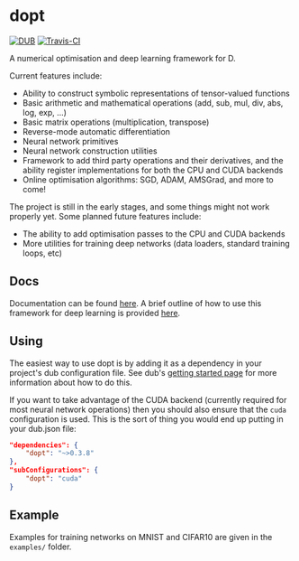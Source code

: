 dopt
====

[![DUB](https://img.shields.io/dub/v/dopt.svg)]()
[![Travis-CI](https://travis-ci.org/henrygouk/dopt.svg?branch=master)]()

A numerical optimisation and deep learning framework for D.

Current features include:

* Ability to construct symbolic representations of tensor-valued functions
* Basic arithmetic and mathematical operations (add, sub, mul, div, abs, log, exp, ...)
* Basic matrix operations (multiplication, transpose)
* Reverse-mode automatic differentiation
* Neural network primitives
* Neural network construction utilities
* Framework to add third party operations and their derivatives, and the ability register implementations for both the CPU and CUDA backends
* Online optimisation algorithms: SGD, ADAM, AMSGrad, and more to come!

The project is still in the early stages, and some things might not work properly yet. Some planned future features include:

* The ability to add optimisation passes to the CPU and CUDA backends
* More utilities for training deep networks (data loaders, standard training loops, etc)

Docs
----

Documentation can be found [here](https://henrygouk.github.io/dopt/). A brief outline of how to use this framework for deep learning is provided [here](https://henrygouk.github.io/dopt/dopt/nnet.html).

Using
-----

The easiest way to use dopt is by adding it as a dependency in your project's dub configuration file. See dub's [getting started page](http://code.dlang.org/getting_started) for more information about how to do this.

If you want to take advantage of the CUDA backend (currently required for most neural network operations) then you should also ensure that the `cuda` configuration is used. This is the sort of thing you would end up putting in your dub.json file:

```json
"dependencies": {
    "dopt": "~>0.3.8"
},
"subConfigurations": {
    "dopt": "cuda"
}
```

Example
-------

Examples for training networks on MNIST and CIFAR10 are given in the `examples/` folder.